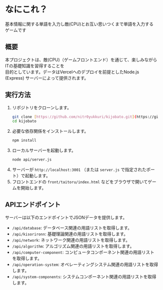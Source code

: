 # なにこれ？
基本情報に関する単語を入力し敵(CPU)とお互い思いつくまで単語を入力する  
ゲームです


## 概要
本プロジェクトは、敵(CPU)（ゲームフロントエンド）を通じて、楽しみながらITの基礎知識を習得することを  
目的としています。データはVercelへのデプロイを前提としたNode.js (Express) サーバーによって提供されます。


## 実行方法

1.  リポジトリをクローンします。
    ```sh
    git clone [https://github.com/nitr0yukkuri/kijobato.git](https://github.com/nitr0yukkuri/kijobato.git)
    cd kijobato
    ```
2.  必要な依存関係をインストールします。
    ```sh
    npm install
    ```
3.  ローカルサーバーを起動します。
    ```sh
    node api/server.js
    ```
4.  サーバーが `http://localhost:3001` （または `server.js` で指定されたポート）で起動します。
5.  フロントエンドの `front/taitoru/index.html` などをブラウザで開いてゲームを開始します。

## APIエンドポイント

サーバーは以下のエンドポイントでJSONデータを提供します。

* `/api/database`: データベース関連の用語リストを取得します。
* `/api/kisorironn`: 基礎理論関連の用語リストを取得します。
* `/api/network`: ネットワーク関連の用語リストを取得します。
* `/api/algorithm`: アルゴリズム関連の用語リストを取得します。
* `/api/computer-component`: コンピュータコンポーネント関連の用語リストを取得します。
* `/api/operation-system`: オペレーティングシステム関連の用語リストを取得します。
* `/api/system-components`: システムコンポーネント関連の用語リストを取得します。
